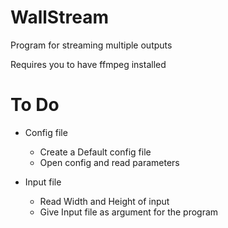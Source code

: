 # WallStream
Program for streaming multiple outputs

Requires you to have ffmpeg installed

# To Do

- Config file
    - Create a Default config file
    - Open config and read parameters

- Input file
	- Read Width and Height of input
	- Give Input file as argument for the program